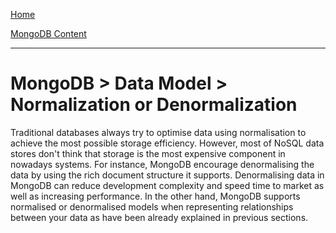 [Home](../../index.md)

[MongoDB Content](../MongoDB.md)
___

# MongoDB > Data Model > Normalization or Denormalization


Traditional databases always try to optimise data using normalisation to achieve the most possible storage efficiency. However, most of NoSQL data stores don't think that storage is the most expensive component in nowadays systems. For instance, MongoDB encourage denormalising the data by using the rich document structure it supports. Denormalising data in MongoDB can reduce development complexity and speed time to market as well as increasing performance. In the other hand, MongoDB supports normalised or denormalised models when representing relationships between your data as have been already explained in previous sections.
